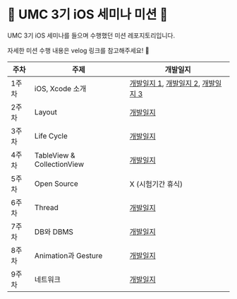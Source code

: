 # 💚 UMC 3기 iOS 세미나 미션 💚
UMC 3기 iOS 세미나를 들으며 수행했던 미션 레포지토리입니다.

자세한 미션 수행 내용은 velog 링크를 참고해주세요! 🥰

| 주차 | 주제 | 개발일지 |
| --- | --- | --- |
| 1주차 | iOS, Xcode 소개 | [개발일지 1](https://velog.io/@240-coding/1주차-Info.plist), [개발일지 2](https://velog.io/@240-coding/1주차-Info.plist), [개발일지 3](https://velog.io/@240-coding/1주차-Storyboard-AutoLayout) |
| 2주차 | Layout | [개발일지](https://velog.io/@240-coding/2주차-Layout) |
| 3주차 | Life Cycle | [개발일지](https://velog.io/@240-coding/3주차-Life-Cycle) |
| 4주차 | TableView & CollectionView | [개발일지](https://velog.io/@240-coding/4주차-TableView-CollectionView) |
| 5주차 | Open Source | X (시험기간 휴식) |
| 6주차 | Thread | [개발일지](https://velog.io/@240-coding/6주차-Thread) |
| 7주차 | DB와 DBMS | [개발일지](https://velog.io/@240-coding/7주차-DB와-DBMS) |
| 8주차 | Animation과 Gesture | [개발일지](https://velog.io/@240-coding/8주차-Animation과-Gesture) |
| 9주차 | 네트워크 | [개발일지](https://velog.io/@240-coding/9주차-네트워크) |
